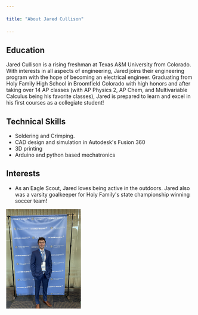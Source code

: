 ```yaml
---

title: "About Jared Cullison"

---
```


## Education

Jared Cullison is a rising freshman at Texas A&M University from Colorado. With interests in all aspects of engineering, Jared joins their engineering program with the hope of becoming an electrical engineer. Graduating from Holy Family High School in Broomfield Colorado with high honors and after taking over 14 AP classes (with AP Physics 2, AP Chem, and Multivariable Calculus being his favorite classes), Jared is prepared to learn and excel in his first courses as a collegiate student!

## Technical Skills

* Soldering and Crimping.
* CAD design and simulation in Autodesk's Fusion 360
* 3D printing
* Arduino and python based mechatronics

## Interests
 
* As an Eagle Scout, Jared loves being active in the outdoors. Jared also was a varsity goalkeeper for Holy Family's state championship winning soccer team!

<img src="/assets/img/Indv Lockheed Photo.jpg" alt="Sam Cullison" style="width:200px;"/>
